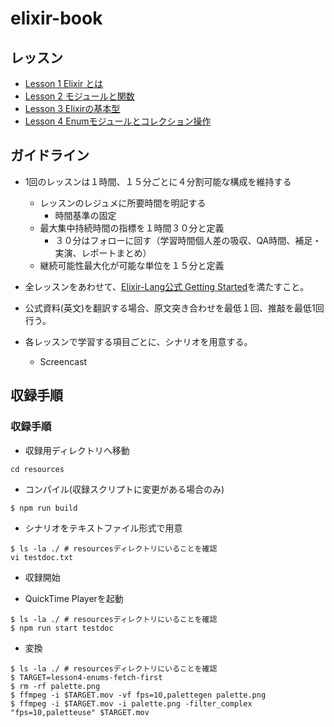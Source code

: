 # elixir-book


## レッスン
* [Lesson 1 Elixir とは](./lesson1.pdf)
* [Lesson 2 モジュールと関数](./lesson2.pdf)
* [Lesson 3 Elixirの基本型](./lesson3.pdf)
* [Lesson 4 Enumモジュールとコレクション操作](./lesson4.md)

## ガイドライン

* 1回のレッスンは１時間、１５分ごとに４分割可能な構成を維持する
  * レッスンのレジュメに所要時間を明記する
    * 時間基準の固定
  * 最大集中持続時間の指標を１時間３０分と定義
    * ３０分はフォローに回す（学習時間個人差の吸収、QA時間、補足・実演、レポートまとめ）
  * 継続可能性最大化が可能な単位を１５分と定義

* 全レッスンをあわせて、[Elixir-Lang公式 Getting Started](https://elixir-lang.org/getting-started/introduction.html)を満たすこと。

* 公式資料(英文)を翻訳する場合、原文突き合わせを最低１回、推敲を最低1回行う。

* 各レッスンで学習する項目ごとに、シナリオを用意する。
  * Screencast

## 収録手順

### 収録手順

* 収録用ディレクトリへ移動

```
cd resources
```

* コンパイル(収録スクリプトに変更がある場合のみ)

```
$ npm run build
```

* シナリオをテキストファイル形式で用意

```
$ ls -la ./ # resourcesディレクトリにいることを確認
vi testdoc.txt
```

* 収録開始

* QuickTime Playerを起動

```
$ ls -la ./ # resourcesディレクトリにいることを確認
$ npm run start testdoc
```

* 変換

```
$ ls -la ./ # resourcesディレクトリにいることを確認
$ TARGET=lesson4-enums-fetch-first
$ rm -rf palette.png
$ ffmpeg -i $TARGET.mov -vf fps=10,palettegen palette.png
$ ffmpeg -i $TARGET.mov -i palette.png -filter_complex "fps=10,paletteuse" $TARGET.mov
```
